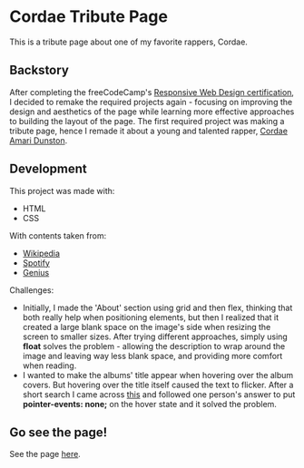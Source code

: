 # Cordae Tribute Page
This is a tribute page about one of my favorite rappers, Cordae.

## Backstory
After completing the freeCodeCamp's [Responsive Web Design certification](https://www.freecodecamp.org/learn/responsive-web-design/), I decided to remake the required projects again - focusing on improving the design and aesthetics of the page while learning more effective approaches to building the layout of the page. The first required project was making a tribute page, hence I remade it about a young and talented rapper, [Cordae Amari Dunston](https://open.spotify.com/artist/0huGjMyP507tBCARyzSkrv).

## Development
This project was made with:
- HTML
- CSS

With contents taken from:
- [Wikipedia](https://en.wikipedia.org/wiki/Cordae)
- [Spotify](https://open.spotify.com/artist/0huGjMyP507tBCARyzSkrv)
- [Genius](https://genius.com/artists/Cordae)

Challenges:
- Initially, I made the 'About' section using grid and then flex, thinking that both really help when positioning elements, but then I realized that it created a large blank space on the image's side when resizing the screen to smaller sizes. After trying different approaches, simply using **float** solves the problem - allowing the description to wrap around the image and leaving way less blank space, and providing more comfort when reading.
- I wanted to make the albums' title appear when hovering over the album covers. But hovering over the title itself caused the text to flicker. After a short search I came across [this](https://stackoverflow.com/questions/28840644/text-flickers-on-hover-css) and followed one person's answer to put **pointer-events: none;** on the hover state and it solved the problem.

## Go see the page!
See the page [here](https://codepen.io/danielemerald/pen/dyJQrXV).
